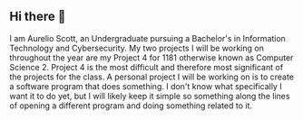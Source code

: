 ## Hi there 👋

I am Aurelio Scott, an Undergraduate pursuing a Bachelor's in Information Technology and Cybersecurity. 
My two projects I will be working on throughout the year are my Project 4 for 1181 otherwise known as Computer Science 2. Project 4 is the most difficult and therefore most significant of the projects for the class.
A personal project I will be working on is to create a software program that does something. I don't know what specifically I want it to do yet, but I will likely keep it simple so something along the lines of opening a different program and doing something related to it.